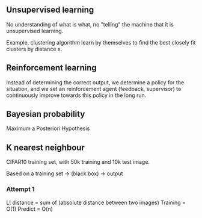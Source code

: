 ## Unsupervised learning

No understanding of what is what, no "telling" the machine that it is unsupervised learning.

Example, clustering algorithm learn by themselves to find the best closely fit clusters by distance x.

## Reinforcement learning

Instead of determining the correct output, we determine a policy for the situation, and we set an reinforcement agent (feedback, supervisor) to continuously improve towards this policy in the long run.

## Bayesian probability

Maximum a Posteriori Hypothesis

## K nearest neighbour

CIFAR10 training set, with 50k training and 10k test image.

Based on a training set -> (black box) -> output

### Attempt 1

L! distance = sum of (absolute distance between two images)
Training = O(1)
Predict = O(n)

